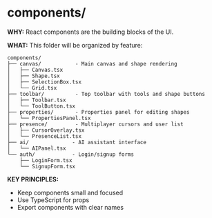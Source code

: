 # components/

**WHY:** React components are the building blocks of the UI.

**WHAT:** This folder will be organized by feature:

```
components/
├── canvas/           - Main canvas and shape rendering
│   ├── Canvas.tsx
│   ├── Shape.tsx
│   ├── SelectionBox.tsx
│   └── Grid.tsx
├── toolbar/          - Top toolbar with tools and shape buttons
│   ├── Toolbar.tsx
│   └── ToolButton.tsx
├── properties/       - Properties panel for editing shapes
│   └── PropertiesPanel.tsx
├── presence/         - Multiplayer cursors and user list
│   ├── CursorOverlay.tsx
│   └── PresenceList.tsx
├── ai/              - AI assistant interface
│   └── AIPanel.tsx
└── auth/            - Login/signup forms
    ├── LoginForm.tsx
    └── SignupForm.tsx
```

**KEY PRINCIPLES:**
- Keep components small and focused
- Use TypeScript for props
- Export components with clear names

